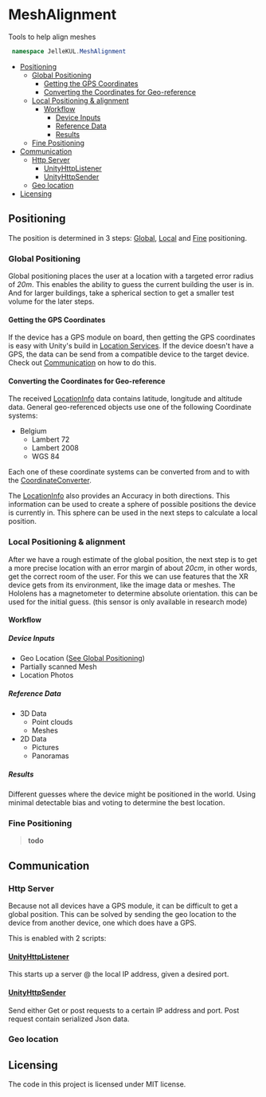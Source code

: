 # MeshAlignment
Tools to help align meshes

```cs
 namespace JelleKUL.MeshAlignment
```

<!-- @import "[TOC]" {cmd="toc" depthFrom=2 depthTo=6 orderedList=false} -->

<!-- code_chunk_output -->

- [Positioning](#positioning)
  - [Global Positioning](#global-positioning)
    - [Getting the GPS Coordinates](#getting-the-gps-coordinates)
    - [Converting the Coordinates for Geo-reference](#converting-the-coordinates-for-geo-reference)
  - [Local Positioning & alignment](#local-positioning-alignment)
    - [Workflow](#workflow)
      - [Device Inputs](#device-inputs)
      - [Reference Data](#reference-data)
      - [Results](#results)
  - [Fine Positioning](#fine-positioning)
- [Communication](#communication)
  - [Http Server](#http-server)
    - [UnityHttpListener](#unityhttplistenermainruntimecommunicationunityhttplistenercs)
    - [UnityHttpSender](#unityhttpsendermainruntimecommunicationunityhttpsendercs)
  - [Geo location](#geo-location)
- [Licensing](#licensing)

<!-- /code_chunk_output -->


## Positioning

The position is determined in 3 steps: [Global](#global-positioning), [Local](#local-positioning-alignment) and [Fine](#fine-positioning) positioning.

### Global Positioning

Global positioning places the user at a location with a targeted error radius of *20m*.
This enables the ability to guess the current building the user is in. And for larger buildings, take a spherical section to get a smaller test volume for the later steps.

#### Getting the GPS Coordinates

If the device has a GPS module on board, then getting the GPS coordinates is easy with Unity's build in [Location Services](https://docs.unity3d.com/ScriptReference/LocationService.html).
If the device doesn't have a GPS, the data can be send from a compatible device to the target device. Check out [Communication](#communication) on how to do this.

#### Converting the Coordinates for Geo-reference

The received [LocationInfo](https://docs.unity3d.com/ScriptReference/LocationInfo.html) data contains latitude, longitude and altitude data. General geo-referenced objects use one of the following Coordinate systems:

- Belgium
    - Lambert 72
    - Lambert 2008
    - WGS 84

Each one of these coordinate systems can be converted from and to with the [CoordinateConverter](../main/Runtime/Positioning/CoordinateConverter.cs).

The [LocationInfo](https://docs.unity3d.com/ScriptReference/LocationInfo.html) also provides an Accuracy in both directions. This information can be used to create a sphere of possible positions the device is currently in.
This sphere can be used in the next steps to calculate a local position.

### Local Positioning & alignment

After we have a rough estimate of the global position, the next step is to get a more precise location with an error margin of about *20cm*, in other words, get the correct room of the user. For this we can use features that the XR device gets from its environment, like the image data or meshes.
The Hololens has a magnetometer to determine absolute orientation. this can be used for the initial guess. (this sensor is only available in research mode)

#### Workflow

##### Device Inputs

- Geo Location ([See Global Positioning](#global-positioning))
- Partially scanned Mesh
- Location Photos 

##### Reference Data

- 3D Data
  - Point clouds
  - Meshes
- 2D Data
  - Pictures
  - Panoramas


##### Results

Different guesses where the device might be positioned in the world. Using minimal detectable bias and voting to determine the best location.


### Fine Positioning

> **todo**

## Communication

### Http Server

Because not all devices have a GPS module, it can be difficult to get a global position.
This can be solved by sending the geo location to the device from another device, one which does have a GPS.

This is enabled with 2 scripts:

#### [UnityHttpListener](../main/Runtime/Communication/UnityHttpListener.cs)

This starts up a server @ the local IP address, given a desired port.

#### [UnityHttpSender](../main/Runtime/Communication/UnityHttpSender.cs)

Send either Get or post requests to a certain IP address and port.
Post request contain serialized Json data.

### Geo location

## Licensing

The code in this project is licensed under MIT license.